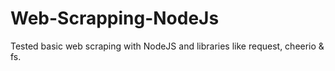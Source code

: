 # Web-Scrapping-NodeJs

Tested basic web scraping with NodeJS and libraries like request, cheerio & fs.
